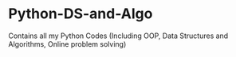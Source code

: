 # Python-DS-and-Algo
Contains all my Python Codes (Including OOP, Data Structures and Algorithms, Online problem solving)
